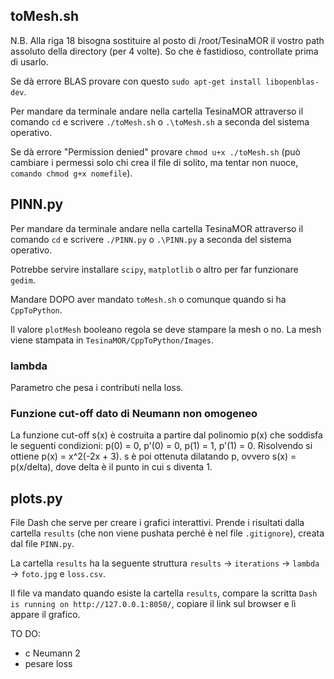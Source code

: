 ## toMesh.sh

N.B. Alla riga 18 bisogna sostituire al posto di /root/TesinaMOR il vostro path assoluto della directory (per 4 volte).
So che è fastidioso, controllate prima di usarlo.

Se dà errore BLAS provare con questo `sudo apt-get install libopenblas-dev`.

Per mandare da terminale andare nella cartella TesinaMOR attraverso il comando `cd` e scrivere `./toMesh.sh` o `.\toMesh.sh` a seconda del sistema operativo.

Se dà errore "Permission denied" provare `chmod u+x ./toMesh.sh` (può cambiare i permessi solo chi crea il file di solito, ma tentar non nuoce, `comando chmod g+x nomefile`).

## PINN.py

Per mandare da terminale andare nella cartella TesinaMOR attraverso il comando `cd` e scrivere `./PINN.py` o `.\PINN.py` a seconda del sistema operativo.

Potrebbe servire installare `scipy`, `matplotlib` o altro per far funzionare `gedim`.

Mandare DOPO aver mandato `toMesh.sh` o comunque quando si ha `CppToPython`.

Il valore `plotMesh` booleano regola se deve stampare la mesh o no. La mesh viene stampata in `TesinaMOR/CppToPython/Images`.

### lambda

Parametro che pesa i contributi nella loss.

### Funzione cut-off dato di Neumann non omogeneo

La funzione cut-off s(x) è costruita a partire dal polinomio p(x) che soddisfa le seguenti condizioni:
p(0) = 0, p'(0) = 0, p(1) = 1, p'(1) = 0.
Risolvendo si ottiene p(x) = x^2(-2x + 3). s è poi ottenuta dilatando p, ovvero s(x) = p(x/delta), dove delta è il punto in cui s diventa 1.

## plots.py

File Dash che serve per creare i grafici interattivi. Prende i risultati dalla cartella `results` (che non viene pushata perché è nel file `.gitignore`), creata dal file `PINN.py`.

La cartella `results` ha la seguente struttura `results` -> `iterations` -> `lambda` -> `foto.jpg` e `loss.csv`.

Il file va mandato quando esiste la cartella `results`, compare la scritta `Dash is running on http://127.0.0.1:8050/`, copiare il link sul browser e lì appare il grafico.

TO DO:
 - c Neumann 2
 - pesare loss